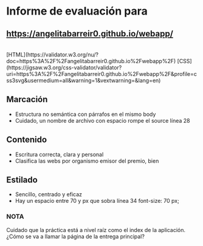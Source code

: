 # Informe de evaluación para<br/>
## https://angelitabarreir0.github.io/webapp/
<br/>
[HTML](https://validator.w3.org/nu/?doc=https%3A%2F%2Fangelitabarreir0.github.io%2Fwebapp%2F)
[CSS](https://jigsaw.w3.org/css-validator/validator?uri=https%3A%2F%2Fangelitabarreir0.github.io%2Fwebapp%2F&profile=css3svg&usermedium=all&warning=1&vextwarning=&lang=en)

## Marcación
- Estructura no semántica con párrafos en el mismo body
- Cuidado, un nombre de archivo con espacio rompe el source línea 28

## Contenido
- Escritura correcta, clara y personal
- Clasifica las webs por organismo emisor del premio, bien
  
## Estilado
- Sencillo, centrado y eficaz
- Hay un espacio entre 70 y px que sobra línea 34 font-size: 70 px;

### NOTA
Cuidado que la práctica está a nivel raíz como el index de la aplicación.
¿Cómo se va a llamar la página de la entrega principal?

